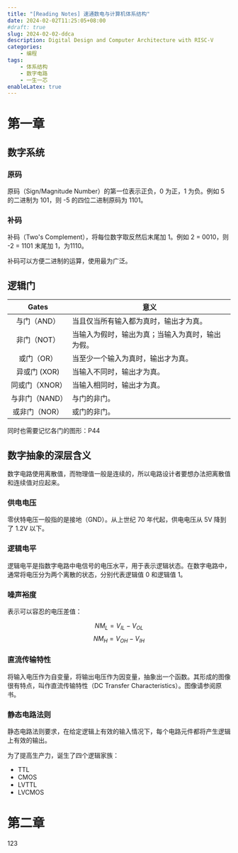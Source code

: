 ```yaml
---
title: "[Reading Notes] 速通数电与计算机体系结构"
date: 2024-02-02T11:25:05+08:00
#draft: true
slug: 2024-02-02-ddca
description: Digital Design and Computer Architecture with RISC-V
categories:
    - 编程
tags:
    - 体系结构
    - 数字电路
    - 一生一芯
enableLatex: true
---
```

# 第一章

## 数字系统

### 原码

原码（Sign/Magnitude Number）的第一位表示正负，0 为正，1 为负。例如 5 的二进制为 101，则 -5 的四位二进制原码为 1101。

### 补码

补码（Two's Complement），将每位数字取反然后末尾加 1。例如 2 = 0010，则 -2 = 1101 末尾加 1，为1110。

补码可以方便二进制的运算，使用最为广泛。

## 逻辑门

|     Gates      | 意义                                             |
| :------------: | ------------------------------------------------ |
|  与门（AND）   | 当且仅当所有输入都为真时，输出才为真。           |
|  非门（NOT）   | 当输入为假时，输出为真；当输入为真时，输出为假。 |
|   或门（OR）   | 当至少一个输入为真时，输出才为真。               |
|  异或门 (XOR)  | 当输入不同时，输出才为真。                       |
| 同或门（XNOR） | 当输入相同时，输出才为真。                       |
| 与非门（NAND） | 与门的非门。                                     |
| 或非门（NOR）  | 或门的非门。                                     |

同时也需要记忆各门的图形：P44

## 数字抽象的深层含义

数字电路使用离散值，而物理值一般是连续的，所以电路设计者要想办法把离散值和连续值对应起来。

### 供电电压

零伏特电压一般指的是接地（GND）。从上世纪 70 年代起，供电电压从 5V 降到了 1.2V 以下。

### 逻辑电平

逻辑电平是指数字电路中电信号的电压水平，用于表示逻辑状态。在数字电路中，通常将电压分为两个离散的状态，分别代表逻辑值 0 和逻辑值 1。

### 噪声裕度

表示可以容忍的电压差值：

$$
NM_{L} = V_{IL} - V_{OL}
$$
$$
NM_{H} = V_{OH} - V_{IH}
$$

### 直流传输特性

将输入电压作为自变量，将输出电压作为因变量，抽象出一个函数。其形成的图像很有特点，叫作直流传输特性（DC Transfer Characteristics）。图像请参阅原书。

### 静态电路法则

静态电路法则要求，在给定逻辑上有效的输入情况下，每个电路元件都将产生逻辑上有效的输出。

为了提高生产力，诞生了四个逻辑家族：

- TTL
- CMOS
- LVTTL
- LVCMOS

# 第二章
123